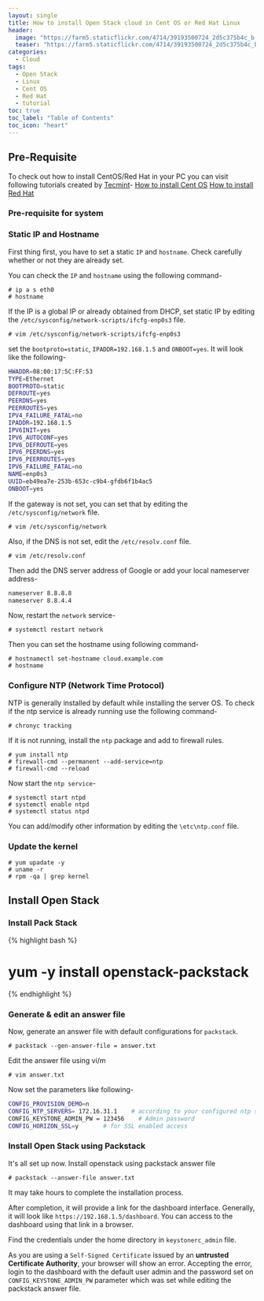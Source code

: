 ```yaml
---
layout: single
title: How to install Open Stack cloud in Cent OS or Red Hat Linux
header: 
  image: "https://farm5.staticflickr.com/4714/39193500724_2d5c375b4c_b.jpg"
  teaser: "https://farm5.staticflickr.com/4714/39193500724_2d5c375b4c_b.jpg"
categories: 
  - Cloud
tags:
  - Open Stack
  - Linux
  - Cent OS
  - Red Hat
  - tutorial
toc: true
toc_label: "Table of Contents"
toc_icon: "heart" 
---
```


## Pre-Requisite 
To check out how to install CentOS/Red Hat in your PC you can visit following tutorials created by [Tecmint][tec]-
[How to install Cent OS][cent]
[How to install Red Hat][red]

[tec]: https://www.tecmint.com/
[cent]: https://www.tecmint.com/centos-7-installation/
[red]: https://www.tecmint.com/redhat-enterprise-linux-7-installation/

### Pre-requisite for system

### Static IP and Hostname
First thing first, you have to set a static `IP` and `hostname`. Check carefully whether or not they are already set.

You can check the `IP` and `hostname` using the following command-
```
# ip a s eth0
# hostname
```
If the IP is a global IP or already obtained from DHCP, set static IP by editing the `/etc/sysconfig/network-scripts/ifcfg-enp0s3` file.
```
# vim /etc/sysconfig/network-scripts/ifcfg-enp0s3
```
set the `bootproto=static`, `IPADDR=192.168.1.5` and `ONBOOT=yes`. It will look like the following-
```bash
HWADDR=08:00:17:5C:FF:53
TYPE=Ethernet
BOOTPROTO=static
DEFROUTE=yes
PEERDNS=yes
PEERROUTES=yes
IPV4_FAILURE_FATAL=no
IPADDR=192.168.1.5
IPV6INIT=yes
IPV6_AUTOCONF=yes
IPV6_DEFROUTE=yes
IPV6_PEERDNS=yes
IPV6_PEERROUTES=yes
IPV6_FAILURE_FATAL=no
NAME=enp0s3
UUID=eb49ea7e-253b-653c-c9b4-gfdb6f1b4ac5
ONBOOT=yes
```
If the gateway is not set, you can set that by editing the `/etc/sysconfig/network` file.
```
# vim /etc/sysconfig/network
```
Also, if the DNS is not set, edit the `/etc/resolv.conf` file.
```
# vim /etc/resolv.conf
```
Then add the DNS server address of Google or add your local nameserver address-
```bash
nameserver 8.8.8.8
nameserver 8.8.4.4
```
Now, restart the `network` service-
```
# systemctl restart network
```
Then you can set the hostname using following command-
```
# hostnamectl set-hostname cloud.example.com
# hostname
```

### Configure NTP (Network Time Protocol)
NTP is generally installed by default while installing the server OS. To check if the ntp service is already running use the following command-
```
# chronyc tracking
```
If it is not running, install the `ntp` package and add to firewall rules.
```
# yum install ntp
# firewall-cmd --permanent --add-service=ntp 
# firewall-cmd --reload
```
Now start the `ntp service`-
```
# systemctl start ntpd
# systemctl enable ntpd
# systemctl status ntpd
```
You can add/modify other information by editing the `\etc\ntp.conf` file.

### Update the kernel
```
# yum upadate -y
# uname -r
# rpm -qa | grep kernel
```

## Install Open Stack
### Install Pack Stack
{% highlight bash %}
# yum -y install openstack-packstack
{% endhighlight %}

### Generate & edit an answer file
Now, generate an answer file with default configurations for `packstack`.
```
# packstack --gen-answer-file = answer.txt
```

Edit the answer file using vi/m
```
# vim answer.txt
```

Now set the parameters like following-
```bash
CONFIG_PROVISION_DEMO=n
CONFIG_NTP_SERVERS= 172.16.31.1    # according to your configured ntp server
CONFIG_KEYSTONE_ADMIN_PW = 123456    # Admin password
CONFIG_HORIZON_SSL=y       # for SSL enabled access
```

### Install Open Stack using Packstack
It's all set up now. Install openstack using packstack answer file
```
# packstack --answer-file answer.txt
```
It may take hours to complete the installation process. 

After completion, it will provide a link for the dashboard interface. Generally, it will look like `https://192.168.1.5/dashboard`. You can access to the dashboard using that link in a browser.

Find the credentials under the home directory in `keystonerc_admin` file.

As you are using a `Self-Signed Certificate` issued by an **untrusted Certificate Authority**, your browser will show an error.
Accepting the error, login to the dashboard with the default user admin and the password set on `CONFIG_KEYSTONE_ADMIN_PW` parameter which was set while editing the packstack answer file.
